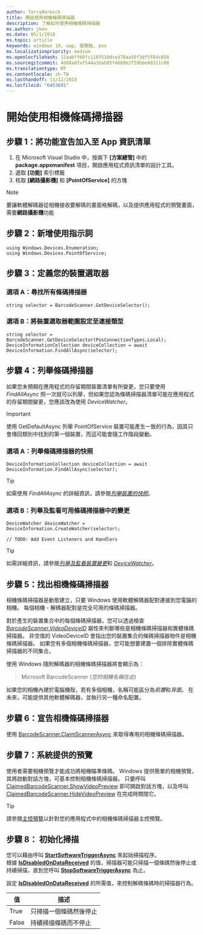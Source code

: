 ```yaml
---
author: TerryWarwick
title: 開始使用相機條碼掃描器
description: 了解如何使用相機條碼掃描器
ms.author: jken
ms.date: 05/1/2018
ms.topic: article
keywords: windows 10, uwp, 服務點, pos
ms.localizationpriority: medium
ms.openlocfilehash: 12aabff66fc116f510dced78aa56f3df5f84c850
ms.sourcegitcommit: 4d88adfaf544a3dab05f4660e2f59bbe60311c00
ms.translationtype: MT
ms.contentlocale: zh-TW
ms.lasthandoff: 11/12/2018
ms.locfileid: "6453691"
---
```

# <a name="getting-started-with-a-camera-barcode-scanner"></a>開始使用相機條碼掃描器
## <a name="step-1-add-capability-declarations-to-your-app-manifest"></a>步驟 1：將功能宣告加入至 App 資訊清單
1. 在 Microsoft Visual Studio 中，按兩下 **\[方案總管\]** 中的 **package.appxmanifest** 項目，開啟應用程式資訊清單的設計工具。
2. 選取 **\[功能\]** 索引標籤
3. 核取 **\[網路攝影機\]** 和 **\[PointOfService\]** 的方塊 

>[!NOTE] 
> 要讓軟體解碼器從相機接收要解碼的畫面格解碼，以及提供應用程式的預覽畫面，需要**網路攝影機**功能

## <a name="step-2-add-using-directives"></a>步驟 2：新增使用指示詞

```Csharp
using Windows.Devices.Enumeration;
using Windows.Devices.PointOfService;
```
## <a name="step-3-define-your-device-selector"></a>步驟 3：定義您的裝置選取器

### **<a name="option-a-find-all-barcode-scanners"></a>選項 A：尋找所有條碼掃描器**

```Csharp
string selector = BarcodeScanner.GetDeviceSelector();       
```

### **<a name="option-b-scoping-device-selector-to-connection-type"></a>選項 B：將裝置選取器範圍設定至連接類型**

```Csharp
string selector = BarcodeScanner.GetDeviceSelector(PosConnectionTypes.Local);
DeviceInformationCollection deviceCollection = await DeviceInformation.FindAllAsync(selector);
```

## <a name="step-4-enumerate-barcode-scanners"></a>步驟 4：列舉條碼掃描器
如果您未預期在應用程式的存留期間裝置清單有所變更，您只要使用 *FindAllAsync* 照一次就可以列舉，但如果您認為條碼掃描器清單可能在應用程式的存留期間變更，您應該改為使用 *DeviceWatcher*。  

> [!Important] 
> 使用 GetDefaultAsync 列舉 PointOfService 裝置可能產生一致的行為，因其只會傳回類別中找到的第一個裝置，而這可能會隨工作階段變動。

### **<a name="option-a-enumerate-a-snapshot-of-barcode-scanners"></a>選項 A：列舉條碼掃描器的快照**
```Csharp
DeviceInformationCollection deviceCollection = await DeviceInformation.FindAllAsync(selector);
```

> [!TIP]
> 如需使用 *FindAllAsync* 的詳細資訊，請參閱[*列舉裝置的快照*](https://docs.microsoft.com/windows/uwp/devices-sensors/enumerate-devices#enumerate-a-snapshot-of-devices)。

### **<a name="option-b-enumerate-and-watch-for-changes-in-available-barcode-scanners"></a>選項 B：列舉及監看可用條碼掃描器中的變更**
```Csharp
DeviceWatcher deviceWatcher = DeviceInformation.CreateWatcher(selector);

// TODO: Add Event Listeners and Handlers
```
> [!TIP]
> 如需詳細資訊，請參閱[*列舉及監看裝置變更*](https://docs.microsoft.com/windows/uwp/devices-sensors/enumerate-devices#enumerate-and-watch-devices)和 [*DeviceWatcher*](https://docs.microsoft.com/uwp/api/Windows.Devices.Enumeration.DeviceWatcher)。

## <a name="step-5-identify-camera-barcode-scanners"></a>步驟 5：找出相機條碼掃描器
相機條碼掃描器是動態建立，只要 Windows 使用軟體解碼器配對連接到您電腦的相機。  每個相機 - 解碼器配對是完全可用的條碼掃描器。

對於產生的裝置集合中的每個條碼掃描器，您可以透過檢查 [*BarcodeScanner.VideoDeviceID*](https://docs.microsoft.com/uwp/api/windows.devices.pointofservice.barcodescanner.videodeviceid#Windows_Devices_PointOfService_BarcodeScanner_VideoDeviceId) 屬性來判斷哪些是相機條碼掃描器和實體條碼掃描器。  非空值的 VideoDeviceID 會指出您的裝置集合的條碼掃描器物件是相機條碼掃描器。  如果您有多個相機條碼掃描器，您可能想要建置一個排除實體條碼掃描器的不同集合。 

使用 Windows 隨附解碼器的相機條碼掃描器將會顯示為： 

> Microsoft BarcodeScanner (*您的相機名稱在此*)

如果您的相機內建於電腦機殼，若有多個相機，名稱可能區分為*前置*和*背面*。  在未來，可能提供其他軟體解碼器，並執行另一種命名配置。

## <a name="step-6-claim-the-camera-barcode-scanner"></a>步驟 6：宣告相機條碼掃描器 
使用 [BarcodeScanner.ClaimScannerAsync](https://docs.microsoft.com/uwp/api/windows.devices.pointofservice.barcodescanner.claimscannerasync#Windows_Devices_PointOfService_BarcodeScanner_ClaimScannerAsync) 來取得專用的相機條碼掃描器。

## <a name="step-7-system-provided-preview"></a>步驟 7：系統提供的預覽
使用者需要相機預覽才能成功將相機瞄準條碼。  Windows 提供簡單的相機預覽，其將啟動對話方塊，可基本控制相機條碼掃描器。  只要呼叫 [ClaimedBarcodeScanner.ShowVideoPreview](https://docs.microsoft.com/uwp/api/windows.devices.pointofservice.claimedbarcodescanner.showvideopreviewasync) 即可開啟對話方塊，以及呼叫 [ClaimedBarcodeScanner.HideVideoPreview](https://docs.microsoft.com/uwp/api/windows.devices.pointofservice.claimedbarcodescanner.hidevideopreview) 在完成時關閉它。

> [!TIP]
> 請參閱[主控預覽](pos-camerabarcode-hosting-preview.md)以針對您的應用程式中的相機條碼掃描器主控預覽。

## <a name="step-8-initiate-scan"></a>步驟 8： 初始化掃描 
您可以藉由呼叫 [**StartSoftwareTriggerAsync**](https://docs.microsoft.com/uwp/api/windows.devices.pointofservice.claimedbarcodescanner.startsoftwaretriggerasync#Windows_Devices_PointOfService_ClaimedBarcodeScanner_StartSoftwareTriggerAsync) 來起始掃描程序。  
根據 [**IsDisabledOnDataReceived**](https://docs.microsoft.com/uwp/api/windows.devices.pointofservice.claimedbarcodescanner.isdisabledondatareceived#Windows_Devices_PointOfService_ClaimedBarcodeScanner_IsDisabledOnDataReceived) 的值，掃描器可能只掃描一個條碼然後停止或持續掃描，直到您呼叫 [**StopSoftwareTriggerAsync**](https://docs.microsoft.com/uwp/api/windows.devices.pointofservice.claimedbarcodescanner.stopsoftwaretriggerasync#Windows_Devices_PointOfService_ClaimedBarcodeScanner_StopSoftwareTriggerAsync) 為止。

設定 [**IsDisabledOnDataReceived**](https://docs.microsoft.com/uwp/api/windows.devices.pointofservice.claimedbarcodescanner.isdisabledondatareceived#Windows_Devices_PointOfService_ClaimedBarcodeScanner_IsDisabledOnDataReceived) 的所需值，來控制解碼條碼時的掃描器行為。

| 值 | 描述 |
| ----- | ----------- |
| True   | 只掃描一個條碼然後停止 |
| False  | 持續掃描條碼而不停止 |